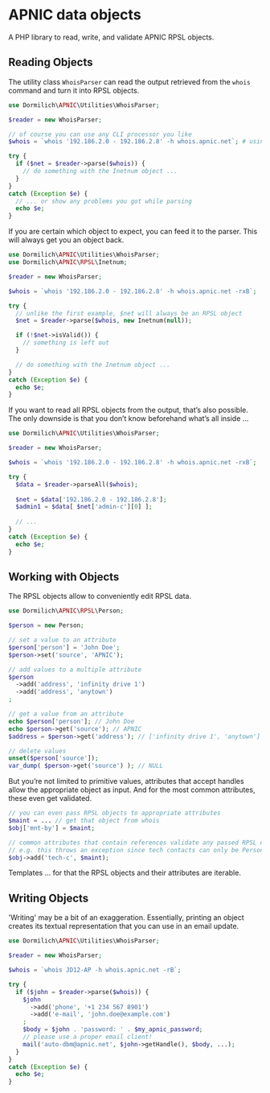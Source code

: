 # APNIC data objects

A PHP library to read, write, and validate APNIC RPSL objects.

## Reading Objects

The utility class `WhoisParser` can read the output retrieved from the `whois` command and turn it into RPSL objects.

```php
use Dormilich\APNIC\Utilities\WhoisParser;

$reader = new WhoisParser;

// of course you can use any CLI processor you like
$whois = `whois '192.186.2.0 - 192.186.2.8' -h whois.apnic.net`; # using GNU whois here

try {
  if ($net = $reader->parse($whois)) {
    // do something with the Inetnum object ...
  }
}
catch (Exception $e) {
  // ... or show any problems you got while parsing
  echo $e;
}
```
If you are certain which object to expect, you can feed it to the parser. This will always get you an object back.
```php
use Dormilich\APNIC\Utilities\WhoisParser;
use Dormilich\APNIC\RPSL\Inetnum;

$reader = new WhoisParser;

$whois = `whois '192.186.2.0 - 192.186.2.8' -h whois.apnic.net -rxB`;

try {
  // unlike the first example, $net will always be an RPSL object
  $net = $reader->parse($whois, new Inetnum(null));

  if (!$net->isValid()) {
    // something is left out
  }

  // do something with the Inetnum object ...
}
catch (Exception $e) {
  echo $e;
}
```
If you want to read all RPSL objects from the output, that’s also possible. The only downside is that you don’t know beforehand what’s all inside …
```php
use Dormilich\APNIC\Utilities\WhoisParser;

$reader = new WhoisParser;

$whois = `whois '192.186.2.0 - 192.186.2.8' -h whois.apnic.net -rxB`;

try {
  $data = $reader->parseAll($whois);
  
  $net = $data['192.186.2.0 - 192.186.2.8'];
  $admin1 = $data[ $net['admin-c'][0] ];
  
  // ...
}
catch (Exception $e) {
  echo $e;
}

```
## Working with Objects

The RPSL objects allow to conveniently edit RPSL data.
```php
use Dormilich\APNIC\RPSL\Person;

$person = new Person;

// set a value to an attribute
$person['person'] = 'John Doe';
$person->set('source', 'APNIC');

// add values to a multiple attribute
$person
  ->add('address', 'infinity drive 1')
  ->add('address', 'anytown')
;

// get a value from an attribute
echo $person['person']; // John Doe
echo $person->get('source'); // APNIC
$address = $person->get('address'); // ['infinity drive 1', 'anytown']

// delete values
unset($person['source']);
var_dump( $person->get('source') ); // NULL
```
But you’re not limited to primitive values, attributes that accept handles allow the appropriate object as input. And for the most common attributes, these even get validated.
```php
// you can even pass RPSL objects to appropriate attributes
$maint = ... // get that object from whois
$obj['mnt-by'] = $maint;

// common attributes that contain references validate any passed RPSL object
// e.g. this throws an exception since tech contacts can only be Person or Role handles
$obj->add('tech-c', $maint);
```
Templates … for that the RPSL objects and their attributes are iterable.

## Writing Objects

'Writing' may be a bit of an exaggeration. Essentially, printing an object creates its textual representation that you can use in an email update.
```php
use Dormilich\APNIC\Utilities\WhoisParser;

$reader = new WhoisParser;

$whois = `whois JD12-AP -h whois.apnic.net -rB`;

try {
  if ($john = $reader->parse($whois)) {
    $john
      ->add('phone', '+1 234 567 8901')
      ->add('e-mail', 'john.doe@example.com')
    ;
    $body = $john . 'password: ' . $my_apnic_password;
    // please use a proper email client!
    mail('auto-dbm@apnic.net', $john->getHandle(), $body, ...);
  }
}
catch (Exception $e) {
  echo $e;
}
```
